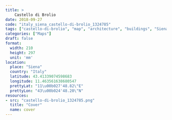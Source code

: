 ```yaml
---
title: > 
    Castello di Brolio
date: 2018-09-27
code: "italy_siena_castello-di-brolio_1324785"
tags: ["castello-di-brolio", "map", "architecture", "buildings", "Siena", "Italy"]
categories: ["Maps"]
draft: false
format:
  width: 210
  height: 297
  unit: 'mm'
location:
  place: "Siena"
  country: "Italy"
  latitude: 43.41339074598683
  longitude: 11.463561638680547
  prettyLat: "11\u00b027'48.82\"E"
  prettyLon: "43\u00b024'48.20\"N"
resources:
- src: "castello-di-brolio_1324785.png"
  title: "Cover"
  name: cover
---
```


